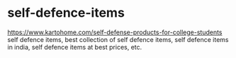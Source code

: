# self-defence-items
https://www.kartohome.com/self-defense-products-for-college-students self defence items, best collection of self defence items, self defence items in india, self defence items at best prices, etc.
